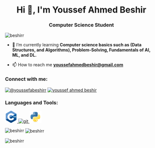 <h1 align="center">Hi 👋, I'm Youssef Ahmed Beshir</h1>
<h3 align="center">Computer Science Student</h3>

<p align="left"> <img src="https://komarev.com/ghpvc/?username=beshirr&label=Profile%20views&color=0e75b6&style=flat" alt="beshirr" /> </p>

- 🌱 I’m currently learning **Computer science basics such as (Data Structures, and Algorithms), Problem-Solving, Fundamentals of AI, ML, and DL.**

- 📫 How to reach me **youssefahmedbeshir@gmail.com**

<h3 align="left">Connect with me:</h3>
<p align="left">
<a href="https://twitter.com/@youssefabeshirr" target="blank"><img align="center" src="https://raw.githubusercontent.com/rahuldkjain/github-profile-readme-generator/master/src/images/icons/Social/twitter.svg" alt="@youssefabeshirr" height="30" width="40" /></a>
<a href="https://linkedin.com/in/youssef ahmed beshir" target="blank"><img align="center" src="https://raw.githubusercontent.com/rahuldkjain/github-profile-readme-generator/master/src/images/icons/Social/linked-in-alt.svg" alt="youssef ahmed beshir" height="30" width="40" /></a>
</p>

<h3 align="left">Languages and Tools:</h3>
<p align="left"> <a href="https://www.w3schools.com/cpp/" target="_blank" rel="noreferrer"> <img src="https://raw.githubusercontent.com/devicons/devicon/master/icons/cplusplus/cplusplus-original.svg" alt="cplusplus" width="40" height="40"/> </a> <a href="https://git-scm.com/" target="_blank" rel="noreferrer"> <img src="https://www.vectorlogo.zone/logos/git-scm/git-scm-icon.svg" alt="git" width="40" height="40"/> </a> <a href="https://www.python.org" target="_blank" rel="noreferrer"> <img src="https://raw.githubusercontent.com/devicons/devicon/master/icons/python/python-original.svg" alt="python" width="40" height="40"/> </a> </p>

<p><img align="left" src="https://github-readme-stats.vercel.app/api/top-langs?username=beshirr&show_icons=true&locale=en&layout=compact" alt="beshirr" /></p>

<p>&nbsp;<img align="center" src="https://github-readme-stats.vercel.app/api?username=beshirr&show_icons=true&locale=en" alt="beshirr" /></p>

<p><img align="center" src="https://github-readme-streak-stats.herokuapp.com/?user=beshirr&" alt="beshirr" /></p>
